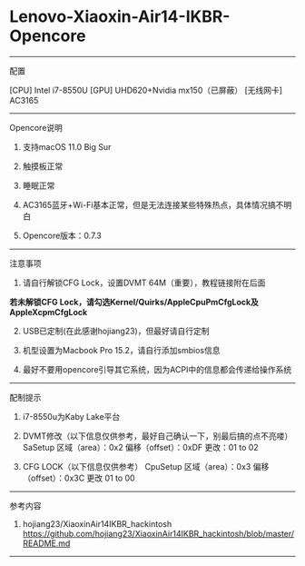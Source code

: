# Lenovo-Xiaoxin-Air14-IKBR-Opencore
-----------------------------------------------------------------------------------------------------
配置

[CPU] Intel i7-8550U
[GPU] UHD620+Nvidia mx150（已屏蔽）
[无线网卡] AC3165

-----------------------------------------------------------------------------------------------------
Opencore说明

1. 支持macOS 11.0 Big Sur

2. 触摸板正常

3. 睡眠正常

4. AC3165蓝牙+Wi-Fi基本正常，但是无法连接某些特殊热点，具体情况搞不明白

5. Opencore版本：0.7.3

-----------------------------------------------------------------------------------------------------
注意事项

1. 请自行解锁CFG Lock，设置DVMT 64M（重要），教程链接附在后面

**若未解锁CFG Lock，请勾选Kernel/Quirks/AppleCpuPmCfgLock及AppleXcpmCfgLock**

2. USB已定制(在此感谢hojiang23)，但最好请自行定制

3. 机型设置为Macbook Pro 15.2，请自行添加smbios信息

4. 最好不要用opencore引导其它系统，因为ACPI中的信息都会传递给操作系统

-----------------------------------------------------------------------------------------------------
配制提示

1. i7-8550u为Kaby Lake平台
  
2. DVMT修改（以下信息仅供参考，最好自己确认一下，别最后搞的点不亮喽）
 SaSetup
 区域（area）：0x2
 偏移（offset）：0xDF
 更改：01 to 02
 
3. CFG LOCK（以下信息仅供参考）
 CpuSetup
 区域（area）：0x3
 偏移（offset）：0x3C
 更改 01 to 00
 
 
-----------------------------------------------------------------------------------------------------
参考内容

1. hojiang23/XiaoxinAir14IKBR_hackintosh
https://github.com/hojiang23/XiaoxinAir14IKBR_hackintosh/blob/master/README.md

-----------------------------------------------------------------------------------------------------
